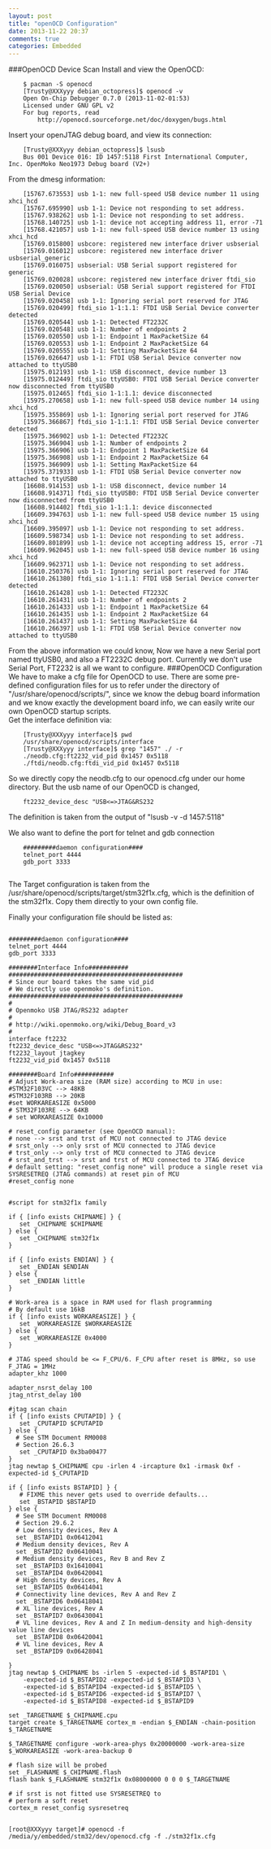 ```yaml
---
layout: post
title: "openOCD Configuration"
date: 2013-11-22 20:37
comments: true
categories: Embedded
---
```

###OpenOCD Device Scan
Install and view the OpenOCD:

```
	$ pacman -S openocd
	[Trusty@XXXyyy debian_octopress]$ openocd -v
	Open On-Chip Debugger 0.7.0 (2013-11-02-01:53)
	Licensed under GNU GPL v2
	For bug reports, read
		http://openocd.sourceforge.net/doc/doxygen/bugs.html

```
Insert your openJTAG debug board, and view its connection:

```
	[Trusty@XXXyyy debian_octopress]$ lsusb
	Bus 001 Device 016: ID 1457:5118 First International Computer, Inc. OpenMoko Neo1973 Debug board (V2+)

```
From the dmesg information:

```
	[15767.673553] usb 1-1: new full-speed USB device number 11 using xhci_hcd
	[15767.695990] usb 1-1: Device not responding to set address.
	[15767.938262] usb 1-1: Device not responding to set address.
	[15768.140725] usb 1-1: device not accepting address 11, error -71
	[15768.421057] usb 1-1: new full-speed USB device number 13 using xhci_hcd
	[15769.015800] usbcore: registered new interface driver usbserial
	[15769.016012] usbcore: registered new interface driver usbserial_generic
	[15769.016075] usbserial: USB Serial support registered for generic
	[15769.020028] usbcore: registered new interface driver ftdi_sio
	[15769.020050] usbserial: USB Serial support registered for FTDI USB Serial Device
	[15769.020458] usb 1-1: Ignoring serial port reserved for JTAG
	[15769.020499] ftdi_sio 1-1:1.1: FTDI USB Serial Device converter detected
	[15769.020544] usb 1-1: Detected FT2232C
	[15769.020548] usb 1-1: Number of endpoints 2
	[15769.020550] usb 1-1: Endpoint 1 MaxPacketSize 64
	[15769.020553] usb 1-1: Endpoint 2 MaxPacketSize 64
	[15769.020555] usb 1-1: Setting MaxPacketSize 64
	[15769.026647] usb 1-1: FTDI USB Serial Device converter now attached to ttyUSB0
	[15975.012193] usb 1-1: USB disconnect, device number 13
	[15975.012449] ftdi_sio ttyUSB0: FTDI USB Serial Device converter now disconnected from ttyUSB0
	[15975.012465] ftdi_sio 1-1:1.1: device disconnected
	[15975.270658] usb 1-1: new full-speed USB device number 14 using xhci_hcd
	[15975.355869] usb 1-1: Ignoring serial port reserved for JTAG
	[15975.366867] ftdi_sio 1-1:1.1: FTDI USB Serial Device converter detected
	[15975.366902] usb 1-1: Detected FT2232C
	[15975.366904] usb 1-1: Number of endpoints 2
	[15975.366906] usb 1-1: Endpoint 1 MaxPacketSize 64
	[15975.366908] usb 1-1: Endpoint 2 MaxPacketSize 64
	[15975.366909] usb 1-1: Setting MaxPacketSize 64
	[15975.371933] usb 1-1: FTDI USB Serial Device converter now attached to ttyUSB0
	[16608.914153] usb 1-1: USB disconnect, device number 14
	[16608.914371] ftdi_sio ttyUSB0: FTDI USB Serial Device converter now disconnected from ttyUSB0
	[16608.914402] ftdi_sio 1-1:1.1: device disconnected
	[16609.394763] usb 1-1: new full-speed USB device number 15 using xhci_hcd
	[16609.395097] usb 1-1: Device not responding to set address.
	[16609.598734] usb 1-1: Device not responding to set address.
	[16609.801899] usb 1-1: device not accepting address 15, error -71
	[16609.962045] usb 1-1: new full-speed USB device number 16 using xhci_hcd
	[16609.962371] usb 1-1: Device not responding to set address.
	[16610.250376] usb 1-1: Ignoring serial port reserved for JTAG
	[16610.261380] ftdi_sio 1-1:1.1: FTDI USB Serial Device converter detected
	[16610.261428] usb 1-1: Detected FT2232C
	[16610.261431] usb 1-1: Number of endpoints 2
	[16610.261433] usb 1-1: Endpoint 1 MaxPacketSize 64
	[16610.261435] usb 1-1: Endpoint 2 MaxPacketSize 64
	[16610.261437] usb 1-1: Setting MaxPacketSize 64
	[16610.266397] usb 1-1: FTDI USB Serial Device converter now attached to ttyUSB0

```
From the above information we could know, Now we have a new Serial port named ttyUSB0, and also a FT2232C debug port. Currently we don't use Serial Port, FT2232 is all we want to configure. 
###OpenOCD Configuration
We have to make a cfg file for OpenOCD to use. There are some pre-defined configuration files for us to refer under the directory of "/usr/share/openocd/scripts/", since we know the debug board information and we know exactly the development board info, we can easily write our own OpenOCD startup scripts.   
Get the interface definition via:

```
	[Trusty@XXXyyy interface]$ pwd
	/usr/share/openocd/scripts/interface
	[Trusty@XXXyyy interface]$ grep "1457" ./ -r
	./neodb.cfg:ft2232_vid_pid 0x1457 0x5118
	./ftdi/neodb.cfg:ftdi_vid_pid 0x1457 0x5118

```
So we directly copy the neodb.cfg to our openocd.cfg under our home directory. But the usb name of our OpenOCD is changed, 

```
	ft2232_device_desc "USB<=>JTAG&RS232

```
The definition is taken from the output of "lsusb -v -d 1457:5118"    


We also want to define the port for telnet and gdb connection 

```
	#########daemon configuration####
	telnet_port 4444
	gdb_port 3333


```
The Target configuration is taken from the /usr/share/openocd/scripts/target/stm32f1x.cfg, which is the definition of the stm32f1x. Copy them directly to your own config file.     

Finally your configuration file should be listed as:

```linux-config openocd.cfg

#########daemon configuration####
telnet_port 4444
gdb_port 3333

########Interface Info###########
################################################
# Since our board takes the same vid_pid
# We directly use openmoko's definition.
################################################
#
# Openmoko USB JTAG/RS232 adapter
#
# http://wiki.openmoko.org/wiki/Debug_Board_v3
#
interface ft2232
ft2232_device_desc "USB<=>JTAG&RS232"
ft2232_layout jtagkey
ft2232_vid_pid 0x1457 0x5118

########Board Info###########
# Adjust Work-area size (RAM size) according to MCU in use:
#STM32F103VC --> 48KB
#STM32F103RB --> 20KB
#set WORKAREASIZE 0x5000
# STM32F103RE --> 64KB
# set WORKAREASIZE 0x10000

# reset_config parameter (see OpenOCD manual):
# none --> srst and trst of MCU not connected to JTAG device
# srst_only --> only srst of MCU connected to JTAG device
# trst_only --> only trst of MCU connected to JTAG device
# srst_and_trst --> srst and trst of MCU connected to JTAG device
# default setting: "reset_config none" will produce a single reset via SYSRESETREQ (JTAG commands) at reset pin of MCU
#reset_config none


#script for stm32f1x family

if { [info exists CHIPNAME] } {
   set _CHIPNAME $CHIPNAME
} else {
   set _CHIPNAME stm32f1x
}

if { [info exists ENDIAN] } {
   set _ENDIAN $ENDIAN
} else {
   set _ENDIAN little
}

# Work-area is a space in RAM used for flash programming
# By default use 16kB
if { [info exists WORKAREASIZE] } {
   set _WORKAREASIZE $WORKAREASIZE
} else {
   set _WORKAREASIZE 0x4000
}

# JTAG speed should be <= F_CPU/6. F_CPU after reset is 8MHz, so use F_JTAG = 1MHz
adapter_khz 1000

adapter_nsrst_delay 100
jtag_ntrst_delay 100

#jtag scan chain
if { [info exists CPUTAPID] } {
   set _CPUTAPID $CPUTAPID
} else {
  # See STM Document RM0008
  # Section 26.6.3
   set _CPUTAPID 0x3ba00477
}
jtag newtap $_CHIPNAME cpu -irlen 4 -ircapture 0x1 -irmask 0xf -expected-id $_CPUTAPID

if { [info exists BSTAPID] } {
   # FIXME this never gets used to override defaults...
   set _BSTAPID $BSTAPID
} else {
  # See STM Document RM0008
  # Section 29.6.2
  # Low density devices, Rev A
  set _BSTAPID1 0x06412041
  # Medium density devices, Rev A
  set _BSTAPID2 0x06410041
  # Medium density devices, Rev B and Rev Z
  set _BSTAPID3 0x16410041
  set _BSTAPID4 0x06420041
  # High density devices, Rev A
  set _BSTAPID5 0x06414041
  # Connectivity line devices, Rev A and Rev Z
  set _BSTAPID6 0x06418041
  # XL line devices, Rev A
  set _BSTAPID7 0x06430041
  # VL line devices, Rev A and Z In medium-density and high-density value line devices
  set _BSTAPID8 0x06420041
  # VL line devices, Rev A
  set _BSTAPID9 0x06428041

}
jtag newtap $_CHIPNAME bs -irlen 5 -expected-id $_BSTAPID1 \
	-expected-id $_BSTAPID2 -expected-id $_BSTAPID3 \
	-expected-id $_BSTAPID4 -expected-id $_BSTAPID5 \
	-expected-id $_BSTAPID6 -expected-id $_BSTAPID7 \
	-expected-id $_BSTAPID8 -expected-id $_BSTAPID9

set _TARGETNAME $_CHIPNAME.cpu
target create $_TARGETNAME cortex_m -endian $_ENDIAN -chain-position $_TARGETNAME

$_TARGETNAME configure -work-area-phys 0x20000000 -work-area-size $_WORKAREASIZE -work-area-backup 0

# flash size will be probed
set _FLASHNAME $_CHIPNAME.flash
flash bank $_FLASHNAME stm32f1x 0x08000000 0 0 0 $_TARGETNAME

# if srst is not fitted use SYSRESETREQ to
# perform a soft reset
cortex_m reset_config sysresetreq

```




```

[root@XXXyyy target]# openocd -f /media/y/embedded/stm32/dev/openocd.cfg -f ./stm32f1x.cfg 

```
